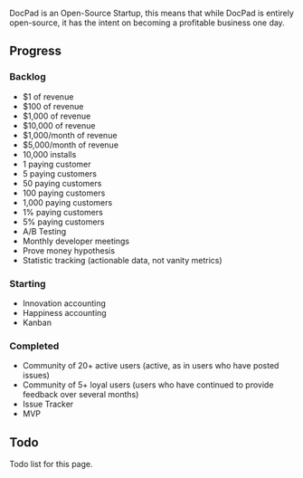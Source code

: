DocPad is an Open-Source Startup, this means that while DocPad is entirely open-source, it has the intent on becoming a profitable business one day.


## Progress

### Backlog

- $1 of revenue
- $100 of revenue
- $1,000 of revenue
- $10,000 of revenue
- $1,000/month of revenue
- $5,000/month of revenue
- 10,000 installs
- 1 paying customer
- 5 paying customers
- 50 paying customers
- 100 paying customers
- 1,000 paying customers
- 1% paying customers
- 5% paying customers
- A/B Testing
- Monthly developer meetings
- Prove money hypothesis
- Statistic tracking (actionable data, not vanity metrics)


### Starting

- Innovation accounting
- Happiness accounting
- Kanban


### Completed

- Community of 20+ active users (active, as in users who have posted issues)
- Community of 5+ loyal users (users who have continued to provide feedback over several months)
- Issue Tracker
- MVP


## Todo

Todo list for this page.
